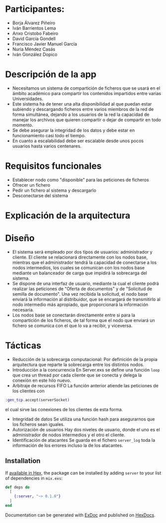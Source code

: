 # Participantes:
+ Borja Álvarez Piñeiro
+ Iván Barrientos Lema 
+ Anxo Cristobo Fabeiro
+ David García Gondell
+ Francisco Javier Manuel García 
+ Nuria Méndez Casás
+ Iván González Dopico

# Descripción de la app
* Necesitamos un sistema de compartición de ficheros que se usará en el ámbito académico para compartir los contenidos impartidos entre varias Universidades. 
* Este sistema ha de tener una alta disponibilidad al que puedan estar subiendo y descargando ficheros entre varios miembros de la red de forma simultánea, dejando a los usuarios de la red la capacidad de manejar los archivos que quieren compartir o dejar de compartir en todo momento. 
* Se debe asegurar la integridad de los datos y debe estar en funcionamiento casi todo el tiempo. 
* En cuanto a escalabilidad debe ser escalable desde unos pocos usuarios hasta varios centenares.

# Requisitos funcionales
* Establecer nodo como "disponible" para las peticiones de ficheros 
* Ofrecer un fichero
* Pedir un fichero al sistema y descargarlo
* Desconectarse del sistema

# Explicación de la arquitectura
# Diseño
* El sistema será empleado por dos tipos de usuarios: administrador y cliente. El cliente se relacionará directamente con los nodos base, mientras que el administrador tendrá la capacidad de conectarse a los nodos intermedios, los cuales se comunican con los nodos base mediante un balanceador de carga que impidirá la sobrecarga del sistema. 
* Se dispone de una interfaz de usuario, mediante la cual el cliente podrá realizar las peticiones de "Oferta de documentos" y de "Solicitud de semilla de documento". Una vez recibida la solicitud, el nodo base enviará la información al distribuidor, que se encargará de transmitirlo al nodo intermedio más apropiado, que proporcionará la información necesaria. 
* Los nodos base se conectarán directamente entre si para la compartición de los ficheros, de tal forma que el nodo que enviará un fichero se comunica con el que lo va a recibir, y viceversa.

# Tácticas
* Reducción de la sobrecarga computacional:
Por definición de la propia arquitectura que reparte la sobrecarga entre los distintos nodos.
* Introducción a la concurrencia
En Server.exs se define una función `loop` que crea un thread por cada cliente que se conecta y delega la conexión
en este hilo nuevo.
* Arbitraje de recursos FIFO
La función anterior atiende las peticiones de los clientes con 
```elixir
:gen_tcp.accept(serverSocket)
```
el cual sirve las conexiones de los clientes de esta forma.
* Integridad de datos
Se utiliza una función hash para asegurarnos que los ficheros sean iguales.
* Autorización de usuarios
Hay dos niveles de usuario, donde el uno es el administrador de nodos intermedios y el otro el cliente.
* Identificación de atacantes
Se guarda en el fichero `server_log` toda la información de los errores incluso la de los
atacantes.



## Installation

If [available in Hex](https://hex.pm/docs/publish), the package can be installed
by adding `server` to your list of dependencies in `mix.exs`:

```elixir
def deps do
  [
    {:server, "~> 0.1.0"}
  ]
end
```

Documentation can be generated with [ExDoc](https://github.com/elixir-lang/ex_doc)
and published on [HexDocs](https://hexdocs.pm).

